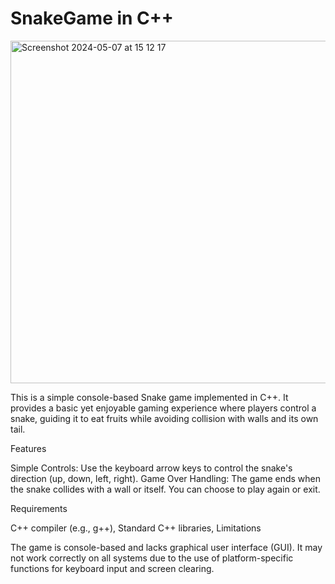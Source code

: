 # SnakeGame in C++

<img width="548" alt="Screenshot 2024-05-07 at 15 12 17" src="https://github.com/yuliyat29/SnakeGame/assets/124449536/e302f1e4-afc3-4083-ab8a-e0a77c19c9cd">


This is a simple console-based Snake game implemented in C++. It provides a basic yet enjoyable gaming experience where players control a snake, guiding it to eat fruits while avoiding collision with walls and its own tail.

Features

Simple Controls: Use the keyboard arrow keys to control the snake's direction (up, down, left, right).
Game Over Handling: The game ends when the snake collides with a wall or itself. You can choose to play again or exit.

Requirements

C++ compiler (e.g., g++), Standard C++ libraries, Limitations

The game is console-based and lacks graphical user interface (GUI).
It may not work correctly on all systems due to the use of platform-specific functions for keyboard input and screen clearing.

